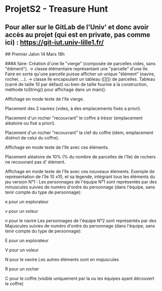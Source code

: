 # ProjetS2 - Treasure Hunt

## Pour aller sur le GitLab de l'Univ' et donc avoir accès au projet (qui est en private, pas comme ici) : https://git-iut.univ-lille1.fr/

## Premier Jalon 14 Mars 18h


###A faire:
Création d'une île "vierge" (composée de parcelles vides, sans "élément").
→ classe élémentaire représentant une "parcelle" d'une île. 
Faire en sorte qu'une parcelle puisse afficher un unique "élément" (navire, rocher, ...). 
→ classe Ile encapsulant un tableau ([][]) de parcelles.
Tableau (carré de taille 10 par défaut) ou bien de taille fournie à la construction, 
méthode toString() pour affichage dans un main().

Affichage en mode texte de l'île vierge.

Placement des 2 navires (vides, à des emplacements fixés a priori).

Placement d'un rocher "recouvrant" le coffre à trésor (emplacement aléatoire ou fixé a priori).

Placement d'un rocher "recouvrant" la clef du coffre (idem,
emplacement distinct de celui du coffre).

Affichage en mode texte de l'île avec ces éléments.

Placement aléatoire de 10% (% du nombre de parcelles de l'île) de rochers ne recouvrant pas d' élément.

Affichage en mode texte de l'île avec ces nouveaux éléments.
Exemple de représentation de l'île 10 x10, et sa légende, intégrant tous les éléments du jeu version N°1 :
Les personnages de l'équipe N°1 sont représentés par des minuscules suivies de numéro d'ordre du personnage 
(dans l'équipe, sans tenir compte du type de personnage):

e pour un explorateur

v pour un voleur

n pour le navire
Les personnages de l'équipe N°2 sont représentés par des Majuscules suivies de numéro d'ordre du personnage 
(dans l'équipe, sans tenir compte du type de personnage): 

E pour un explorateur

V pour un voleur 

N pour le navire
Les autres éléments sont en majuscules

R pour un rocher

C pour le coffre 
(visible uniquement par la ou les équipes ayant découvert le coffre)
